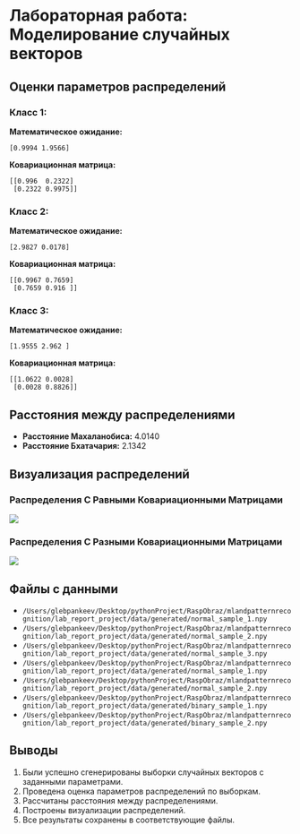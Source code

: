 # Лабораторная работа: Моделирование случайных векторов

## Оценки параметров распределений

### Класс 1:
**Математическое ожидание:**
```
[0.9994 1.9566]
```

**Ковариационная матрица:**
```
[[0.996  0.2322]
 [0.2322 0.9975]]
```

### Класс 2:
**Математическое ожидание:**
```
[2.9827 0.0178]
```

**Ковариационная матрица:**
```
[[0.9967 0.7659]
 [0.7659 0.916 ]]
```

### Класс 3:
**Математическое ожидание:**
```
[1.9555 2.962 ]
```

**Ковариационная матрица:**
```
[[1.0622 0.0028]
 [0.0028 0.8826]]
```

## Расстояния между распределениями

- **Расстояние Махаланобиса:** 4.0140
- **Расстояние Бхатачария:** 2.1342

## Визуализация распределений

### Распределения С Равными Ковариационными Матрицами
![](/Users/glebpankeev/Desktop/pythonProject/RaspObraz/mlandpatternrecognition/lab_report_project/reports/plots/распределения_с_равными_ковариационными_матрицами.png)

### Распределения С Разными Ковариационными Матрицами
![](/Users/glebpankeev/Desktop/pythonProject/RaspObraz/mlandpatternrecognition/lab_report_project/reports/plots/распределения_с_разными_ковариационными_матрицами.png)

## Файлы с данными

- `/Users/glebpankeev/Desktop/pythonProject/RaspObraz/mlandpatternrecognition/lab_report_project/data/generated/normal_sample_1.npy`
- `/Users/glebpankeev/Desktop/pythonProject/RaspObraz/mlandpatternrecognition/lab_report_project/data/generated/normal_sample_2.npy`
- `/Users/glebpankeev/Desktop/pythonProject/RaspObraz/mlandpatternrecognition/lab_report_project/data/generated/normal_sample_3.npy`
- `/Users/glebpankeev/Desktop/pythonProject/RaspObraz/mlandpatternrecognition/lab_report_project/data/generated/normal_sample_1.npy`
- `/Users/glebpankeev/Desktop/pythonProject/RaspObraz/mlandpatternrecognition/lab_report_project/data/generated/normal_sample_2.npy`
- `/Users/glebpankeev/Desktop/pythonProject/RaspObraz/mlandpatternrecognition/lab_report_project/data/generated/binary_sample_1.npy`
- `/Users/glebpankeev/Desktop/pythonProject/RaspObraz/mlandpatternrecognition/lab_report_project/data/generated/binary_sample_2.npy`

## Выводы

1. Были успешно сгенерированы выборки случайных векторов с заданными параметрами.
2. Проведена оценка параметров распределений по выборкам.
3. Рассчитаны расстояния между распределениями.
4. Построены визуализации распределений.
5. Все результаты сохранены в соответствующие файлы.
